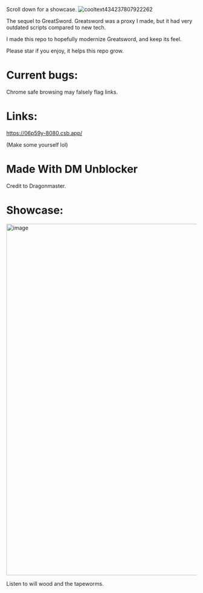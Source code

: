 Scroll down for a showcase.
![cooltext434237807922262](https://user-images.githubusercontent.com/119009502/233846585-d725d79c-6e1a-4b29-b2be-3f247ed6d9e5.png)

The sequel to GreatSword. Greatsword was a proxy I made, but it had very outdated scripts compared to new tech. 

I made this repo to hopefully modernize Greatsword, and keep its feel.

Please star if you enjoy, it helps this repo grow.

# Current bugs:
Chrome safe browsing may falsely flag links.
# Links:
https://06p59y-8080.csb.app/

(Make some yourself lol)

# Made With DM Unblocker

Credit to Dragonmaster.

# Showcase:

<img width="931" alt="image" src="https://user-images.githubusercontent.com/119009502/235354351-89ca60ca-7dcb-48ac-a2e3-8ec292dd6ae8.png">

Listen to will wood and the tapeworms.

